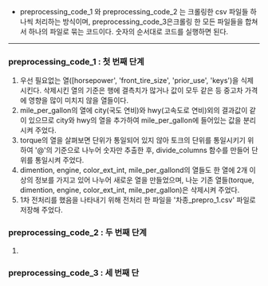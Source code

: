 * preprocessing_code_1 와 preprocessing_code_2 는 크롤링한 csv 파일들 하나씩 처리하는 방식이며, preprocessing_code_3은크롤링 한 모든 파일들을 합쳐서 하나의 파일로 묶는 코드이다. 숫자의 순서대로 코드를 실행하면 된다.
----
### preprocessing_code_1 : 첫 번째 단계
1. 우선 필요없는 열([horsepower', 'front_tire_size', 'prior_use', 'keys')을 식제 시킨다. 삭제시킨 열의 기준은 행에 결측치가 많거나 값이 모두 같은 등 중고차 가격에 영향을 많이 미치지 않을 열들이다.
2. mile_per_gallon의 열에 city(국도 연비)와 hwy(고속도로 연비)외의 결과값이 같이 있으므로 city와 hwy의 열을 추가하여 mile_per_gallon에 들어있는 값을 분리시켜 주었다.
3. torque의 열을 살펴보면 단위가 통일되어 있지 않아 토크의 단위를 통일시키기 위하여 '@'의 기준으로 나누어 숫자만 추출한 후, divide_columns 함수를 만들어 단위를 통일시켜 주었다.
4. dimention, engine, color_ext_int, mile_per_gallond의 열들도 한 열에 2개 이상의 정보를 가지고 있어 나누어 새로운 열을 만들었으며, 나눈 기존 열들(torque, dimention, engine, color_ext_int, mile_per_gallon)은 삭제시켜 주었다.
5. 1차 전처리를 했음을 나타내기 위해 전처리 한 파일을 '차종_prepro_1.csv' 파일로 저장해 주었다.

### preprocessing_code_2 : 두 번째 단계
1. 



### preprocessing_code_3 : 세 번째 단
